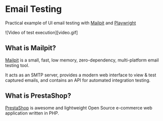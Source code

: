 # Email Testing

Practical example of UI email testing with [Mailpit](https://github.com/axllent/mailpit) and [Playwright](https://playwright.dev)

![Video of test execution][video.gif]

## What is Mailpit?

[Mailpit](https://github.com/axllent/mailpit) is a small, fast, low memory, zero-dependency, multi-platform email testing tool.

It acts as an SMTP server, provides a modern web interface to view & test captured emails, and contains an API for automated integration testing.

## What is PrestaShop?

[PrestaShop](https://github.com/PrestaShop/PrestaShop)
is awesome and lightweight Open Source e-commerce web application written in PHP.
